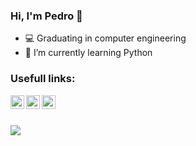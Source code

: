 ### Hi, I'm Pedro 👋

- 💻 Graduating in computer engineering
- 🎯 I’m currently learning Python




### Usefull links:
[<img align="left" alt="pedroNielson | LinkedIn" width="22px" src="https://cdn.jsdelivr.net/npm/simple-icons@v3/icons/linkedin.svg" />][Linkedin]
[<img align="left" alt="pedroNielson | LinkedIn" width="22px" src="https://cdn.jsdelivr.net/npm/simple-icons@v3/icons/instagram.svg" />][Instagram]
[<img align="left" alt="pedroNielson | LinkedIn" width="22px" src="https://cdn.jsdelivr.net/npm/simple-icons@v3/icons/whatsapp.svg" />][Whatsapp]

<br> <br>

<img src="https://github-readme-stats.vercel.app/api?username=pedroNielson&&show_icons=true&title_color=ffffff&icon_color=bb2acf&text_color=daf7dc&bg_color=151515">


[Linkedin]: https://www.linkedin.com/in/pedronielson/
[Instagram]: https://www.instagram.com/pedronielson_/
[Whatsapp]: https://api.whatsapp.com/send?phone=+5562996030706
